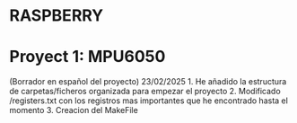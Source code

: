# RASPBERRY
<h1>Proyect 1: MPU6050</h1>
(Borrador en español del proyecto)
23/02/2025
1. He añadido la estructura de carpetas/ficheros organizada para empezar el proyecto
2. Modificado /registers.txt con los registros mas importantes que he encontrado hasta el momento
3. Creacion del MakeFile
